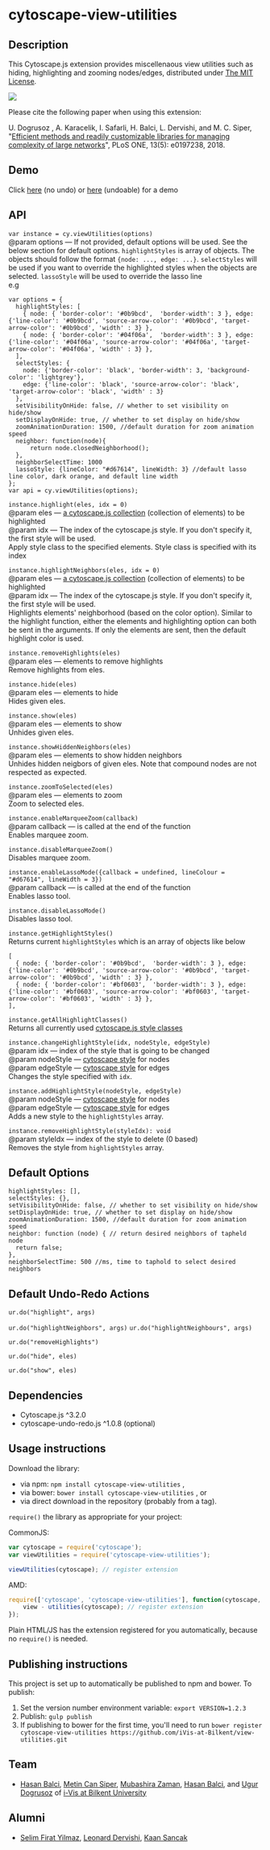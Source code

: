 cytoscape-view-utilities
================================================================================

## Description

This Cytoscape.js extension provides miscellenaous view utilities such as hiding, highlighting and zooming nodes/edges, distributed under [The MIT License](https://opensource.org/licenses/MIT).

![](https://github.com/iVis-at-Bilkent/cytoscape.js-view-utilities/blob/master/view-utilities-extension-demo.gif)

Please cite the following paper when using this extension: 

U. Dogrusoz , A. Karacelik, I. Safarli, H. Balci, L. Dervishi, and M. C. Siper, "[Efficient methods and readily customizable libraries for managing complexity of large networks](https://doi.org/10.1371/journal.pone.0197238)", PLoS ONE, 13(5): e0197238, 2018.

## Demo

Click [here](https://raw.githack.com/iVis-at-Bilkent/cytoscape.js-view-utilities/unstable/demo.html) (no undo) or [here](https://raw.githack.com/iVis-at-Bilkent/cytoscape.js-view-utilities/unstable/demo-undoable.html) (undoable) for a demo

## API

`var instance = cy.viewUtilities(options)` <br />
@param options — If not provided, default options will be used. See the below section for default options.
`highlightStyles` is array of objects. The objects should follow the format `{node: ..., edge: ...}`. `selectStyles` will be used if you want to override the highlighted styles when the objects are selected.
`lassoStyle` will be used to override the lasso line<br />
e.g
```
var options = {
  highlightStyles: [
    { node: { 'border-color': '#0b9bcd',  'border-width': 3 }, edge: {'line-color': '#0b9bcd', 'source-arrow-color': '#0b9bcd', 'target-arrow-color': '#0b9bcd', 'width' : 3} },
    { node: { 'border-color': '#04f06a',  'border-width': 3 }, edge: {'line-color': '#04f06a', 'source-arrow-color': '#04f06a', 'target-arrow-color': '#04f06a', 'width' : 3} },
  ],
  selectStyles: { 
    node: {'border-color': 'black', 'border-width': 3, 'background-color': 'lightgrey'}, 
    edge: {'line-color': 'black', 'source-arrow-color': 'black', 'target-arrow-color': 'black', 'width' : 3} 
  },
  setVisibilityOnHide: false, // whether to set visibility on hide/show
  setDisplayOnHide: true, // whether to set display on hide/show
  zoomAnimationDuration: 1500, //default duration for zoom animation speed
  neighbor: function(node){
      return node.closedNeighborhood();
  },
  neighborSelectTime: 1000
  lassoStyle: {lineColor: "#d67614", lineWidth: 3} //default lasso line color, dark orange, and default line width
};
var api = cy.viewUtilities(options);
```

`instance.highlight(eles, idx = 0)` <br />
@param eles — [a cytoscape.js collection](https://js.cytoscape.org/#cy.collection) (collection of elements) to be highlighted <br />
@param idx — The index of the cytoscape.js style. If you don't specify it, the first style will be used. <br />
Apply style class to the specified elements. Style class is specified with its index <br />

`instance.highlightNeighbors(eles, idx = 0)` <br />
@param eles — [a cytoscape.js collection](https://js.cytoscape.org/#cy.collection) (collection of elements) to be highlighted <br />
@param idx — The index of the cytoscape.js style. If you don't specify it, the first style will be used. <br />
Highlights elements' neighborhood (based on the color option). Similar to the highlight function, either the elements and highlighting option can both be sent in the arguments. If only the elements are sent, then the default highlight color is used.

`instance.removeHighlights(eles)` <br />
@param eles — elements to remove highlights <br />
Remove highlights from eles.

`instance.hide(eles)` <br />
@param eles — elements to hide <br />
Hides given eles.

`instance.show(eles)` <br />
@param eles — elements to show <br />
Unhides given eles.

`instance.showHiddenNeighbors(eles)` <br />
@param eles — elements to show hidden neighbors <br />
Unhides hidden neigbors of given eles. Note that compound nodes are not respected as expected.

`instance.zoomToSelected(eles)` <br />
@param eles — elements to zoom <br />
Zoom to selected eles.

`instance.enableMarqueeZoom(callback)` <br />
@param callback — is called at the end of the function <br />
Enables marquee zoom.

`instance.disableMarqueeZoom()` <br />
Disables marquee zoom.

`instance.enableLassoMode({callback = undefined, lineColour = "#d67614", lineWidth = 3})` <br />
@param callback — is called at the end of the function<br />
Enables lasso tool.

`instance.disableLassoMode()` <br />
Disables lasso tool.

`instance.getHighlightStyles()` <br />
Returns current `highlightStyles` which is an array of objects like below
``` 
[
  { node: { 'border-color': '#0b9bcd',  'border-width': 3 }, edge: {'line-color': '#0b9bcd', 'source-arrow-color': '#0b9bcd', 'target-arrow-color': '#0b9bcd', 'width' : 3} },
  { node: { 'border-color': '#bf0603',  'border-width': 3 }, edge: {'line-color': '#bf0603', 'source-arrow-color': '#bf0603', 'target-arrow-color': '#bf0603', 'width' : 3} },
],
```

`instance.getAllHighlightClasses()` <br />
Returns all currently used [cytoscape.js style classes](https://js.cytoscape.org/#selectors/group-class-amp-id) 

`instance.changeHighlightStyle(idx, nodeStyle, edgeStyle) ` <br />
@param idx — index of the style that is going to be changed <br />
@param nodeStyle — [cytoscape style](https://js.cytoscape.org/#style) for nodes <br />
@param edgeStyle — [cytoscape style](https://js.cytoscape.org/#style) for edges <br />
Changes the style specified with `idx`.

`instance.addHighlightStyle(nodeStyle, edgeStyle) ` <br />
@param nodeStyle — [cytoscape style](https://js.cytoscape.org/#style) for nodes <br />
@param edgeStyle — [cytoscape style](https://js.cytoscape.org/#style) for edges <br />
Adds a new style to the `highlightStyles` array.

`instance.removeHighlightStyle(styleIdx): void` <br />
@param styleIdx —  index of the style to delete (0 based) <br />
Removes the style from `highlightStyles` array.

## Default Options
```
highlightStyles: [],
selectStyles: {},
setVisibilityOnHide: false, // whether to set visibility on hide/show
setDisplayOnHide: true, // whether to set display on hide/show
zoomAnimationDuration: 1500, //default duration for zoom animation speed
neighbor: function (node) { // return desired neighbors of tapheld node
  return false;
},
neighborSelectTime: 500 //ms, time to taphold to select desired neighbors
```

## Default Undo-Redo Actions

`ur.do("highlight", args)` 

`ur.do("highlightNeighbors", args)` 
`ur.do("highlightNeighbours", args)` 

`ur.do("removeHighlights")` 

`ur.do("hide", eles)` 

`ur.do("show", eles)` 

## Dependencies

 * Cytoscape.js ^3.2.0
 * cytoscape-undo-redo.js ^1.0.8 (optional)

## Usage instructions

Download the library:
 * via npm: `npm install cytoscape-view-utilities` , 
 * via bower: `bower install cytoscape-view-utilities` , or
 * via direct download in the repository (probably from a tag).

`require()` the library as appropriate for your project:

CommonJS:

``` js
var cytoscape = require('cytoscape');
var viewUtilities = require('cytoscape-view-utilities');

viewUtilities(cytoscape); // register extension
```

AMD:

``` js
require(['cytoscape', 'cytoscape-view-utilities'], function(cytoscape, view - utilities) {
    view - utilities(cytoscape); // register extension
});
```

Plain HTML/JS has the extension registered for you automatically, because no `require()` is needed.

## Publishing instructions

This project is set up to automatically be published to npm and bower. To publish:

1. Set the version number environment variable: `export VERSION=1.2.3` 
1. Publish: `gulp publish` 
1. If publishing to bower for the first time, you'll need to run `bower register cytoscape-view-utilities https://github.com/iVis-at-Bilkent/view-utilities.git` 

## Team

  + [Hasan Balci](https://github.com/hasanbalci), [Metin Can Siper](https://github.com/metincansiper), [Mubashira Zaman](https://github.com/MobiZaman), [Hasan Balci](https://github.com/hasanbalci), and [Ugur Dogrusoz](https://github.com/ugurdogrusoz) of [i-Vis at Bilkent University](http://www.cs.bilkent.edu.tr/~ivis)

## Alumni

  + [Selim Firat Yilmaz](https://github.com/mrsfy), [Leonard Dervishi](https://github.com/leonarddrv), [Kaan Sancak](https://github.com/kaansancak)

